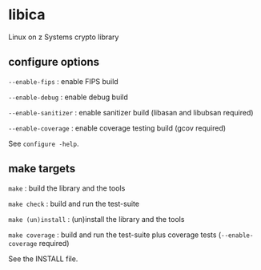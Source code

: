 # libica

Linux on z Systems crypto library


## configure options

`--enable-fips` : enable FIPS build

`--enable-debug` : enable debug build

`--enable-sanitizer` : enable sanitizer build (libasan and libubsan required)

`--enable-coverage` : enable coverage testing build (gcov required)

See `configure -help`.


## make targets

`make` : build the library and the tools

`make check` : build and run the test-suite

`make (un)install` : (un)install the library and the tools

`make coverage` : build and run the test-suite plus coverage tests (`--enable-coverage` required)

See the INSTALL file.
